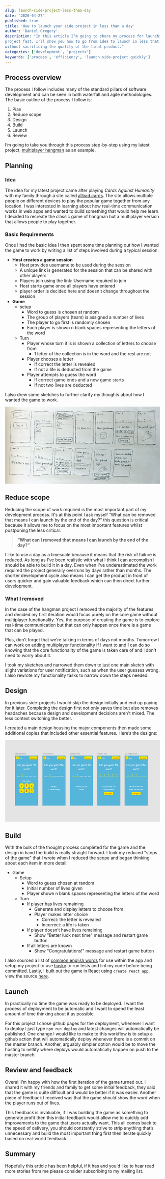 ```yaml
---
slug: launch-side-project-less-than-day
date: "2020-04-27"
published: true
title: 'How to launch your side project in less than a day'
author: 'Daniel Gregory'
description: "In this article I’m going to share my process for launching a side
project fast. I'll show you how to go from idea to launch in less that a day
without sacrificing the quality of the final product."
categories: ['development', 'projects']
keywords: ['process', 'efficiency', 'launch side-project quickly']
---
```


## Process overview

The process I follow includes many of the standard pillars of software
development and can be seen in both waterfall and agile methodologies. The basic
outline of the process I follow is:

1. Plan
2. Reduce scope
3. Design
4. Build
5. Launch
6. Review

I’m going to take you through this process step-by-step using my latest project,
[multiplayer hangman](https://hangman.mrmadhat.com) as an example.

## Planning

### Idea

The idea for my latest project came after playing _Cards Against Humanity_ with
my family through a site called [allbad.cards](https://allbad.cards/). The site
allows multiple people on different devices to play the popular game together
from any location. I was interested in learning about how real-time
communication works in web apps and wanted to build something that would help me
learn. I decided to recreate the classic game of hangman but a multiplayer
version that allows people to play together.

### Basic Requirements

Once I had the basic idea I then spent some time planning out how I wanted the
game to work by writing a list of steps involved during a typical session:

- **Host creates a game session**
  - Host provides username to be used during the session
  - A unique link is generated for the session that can be shared with other
    players
  - Players join using the link: Username required to join
  - Host starts game once all players have entered
  - player order is decided here and doesn't change throughout the session
- **Game**
  - setup
    - Word to guess is chosen at random
    - The group of players (team) is assigned a number of lives
    - The player to go first is randomly chosen
    - Each player is shown n blank spaces representing the letters of the word
  - Turn
    - Player whose turn it is is shown a collection of letters to choose from
      - 1 letter of the collection is in the word and the rest are not
    - Player chooses a letter
      - If correct the letter is revealed
      - If not a life is deducted from the game
    - Player attempts to guess the word
      - If correct game ends and a new game starts
      - If not two lives are deducted

I also drew some sketches to further clarify my thoughts about how I wanted the
game to work.

![sketches outlining steps of hangman app](./images/initial-steps-of-web-app.jpg)

## Reduce scope

Reducing the scope of work required is the most important part of my development
process. It's at this point I ask myself “What can be removed that means I can
launch by the end of the day?” this question is critical because it allows me to
focus on the most important features whilst postponing the less critical.

> **“What can I removed that means I can launch by the end of the day?”**

I like to use a day as a timescale because it means that the risk of failure is
reduced. As long as I've been realistic with what I think I can accomplish I
should be able to build it in a day. Even when I've underestimated the work
required the project generally overruns by days rather than months. The shorter
development cycle also means I can get the product in front of users quicker and
gain valuable feedback which can then direct further development.

### What I removed

In the case of the hangman project I removed the majority of the features and
decided my first iteration would focus purely on the core game without
multiplayer functionality. Yes, the purpose of creating the game is to explore
real-time communication but that can only happen once there is a game that can
be played.

Plus, don't forget that we're talking in terms of days not months. Tomorrow I
can work on adding multiplayer functionality if I want to and I can do so
knowing that the core functionality of the game is taken care of and I don't
need to worry about it.

I took my sketches and narrowed them down to just one main sketch with slight
variations for user notification, such as when the user guesses wrong. I also
rewrote my functionality tasks to narrow down the steps needed.

## Design

In previous side-projects I would skip the design initially and end up paying
for it later. Completing the design first not only saves time but also removes
headaches because design and development decisions aren't mixed. The less
context switching the better.

I created a main design housing the major components then made some additional
copies that included other essential features. Here’s the designs:

![Hangman game designs](./images/hangman-game-designs.png)

## Build

With the bulk of the thought process completed for the game and the design in
hand the build is really straight forward. I took my reduced "steps of the game"
that I wrote when I reduced the scope and began thinking about each item in more
detail:

- Game
  - Setup
    - Word to guess chosen at random
    - Initial number of lives given
    - Player shown n blank spaces representing the letters of the word
  - Turn
    - If player has lives remaining
      - Generate and display letters to choose from
      - Player makes letter choice
        - Correct: the letter is revealed
        - Incorrect: a life is taken
    - If player doesn't have lives remaining
      - Show "Better luck next time" message and restart game button
    - If all letters are known
      - Show "Congratulations!" message and restart game button

I also sourced a list of
[common english words](https://github.com/first20hours/google-10000-english) for
use within the app and setup my project to use
[husky](https://github.com/typicode/husky) to run tests and lint my code before
being committed. Lastly, I built out the game in React using `create react app`,
view the source [here](https://github.com/mrmadhat/hangman-game).

## Launch

In practically no time the game was ready to be deployed. I want the process of
deployment to be automatic and I want to spend the least amount of time thinking
about it as possible.

For this project I chose github pages for the deployment, whenever I want to
deploy I just type `npm run deploy` and latest changes will automatically be
published. One change I would like to make to this workflow is to setup a github
action that will automatically deploy whenever there is a commit on the master
branch. Another, arguably simpler option would be to move the hosting to netlify
where deploys would automatically happen on push to the master branch.

## Review and feedback

Overall I’m happy with how the first iteration of the game turned out. I shared
it with my friends and family to get some initial feedback, they said that the
game is quite difficult and would be better if it was easier. Another piece of
feedback I received was that the game should show the word when the player runs
out of lives.

This feedback is invaluable, if I was building the game as something to generate
profit then this initial feedback would allow me to quickly add improvements to
the game that users actually want. This all comes back to the speed of delivery,
you should constantly strive to strip anything that’s unnecessary and build the
most important thing first then iterate quickly based on real-world feedback.

## Summary

Hopefully this article has been helpful, if it has and you'd like to hear read
more stories from me please consider subscribing to my mailing list.
